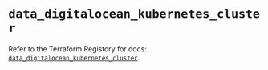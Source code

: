 # `data_digitalocean_kubernetes_cluster`

Refer to the Terraform Registory for docs: [`data_digitalocean_kubernetes_cluster`](https://www.terraform.io/docs/providers/digitalocean/d/kubernetes_cluster).

